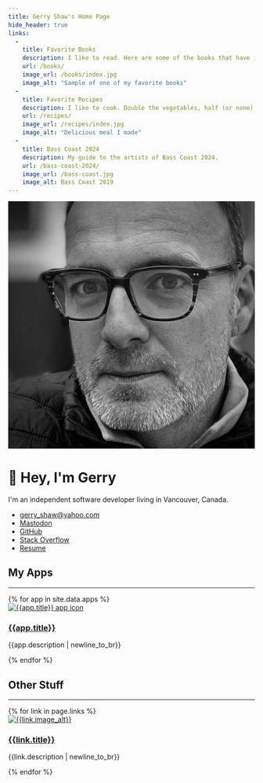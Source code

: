 ```yaml
---
title: Gerry Shaw's Home Page
hide_header: true
links:
  -
    title: Favorite Books
    description: I like to read. Here are some of the books that have influenced me.
    url: /books/
    image_url: /books/index.jpg
    image_alt: "Sample of one of my favorite books"
  -
    title: Favorite Recipes
    description: I like to cook. Double the vegetables, half (or none) of the meat.
    url: /recipes/
    image_url: /recipes/index.jpg
    image_alt: "Delicious meal I made"
  -
    title: Bass Coast 2024
    description: My guide to the artists of Bass Coast 2024.
    url: /bass-coast-2024/
    image_url: /bass-coast.jpg
    image_alt: Bass Coast 2019
---
```

![Gerry Shaw](/gerry.jpg#header-pic)

# 👋 Hey, I'm Gerry

I'm an independent software developer living in Vancouver, Canada.

- [gerry_shaw@yahoo.com](mailto:gerry_shaw@yahoo.com)
- <a rel="me" href="https://mas.to/@gshaw">Mastodon</a>
- [GitHub](https://github.com/gshaw)
- [Stack Overflow](https://stackoverflow.com/users/265940/gerry-shaw)
- [Resume](/resume)

## My Apps

---

<section>
  {% for app in site.data.apps %}
    <div class="card">
      <a href="{{app.link_url}}">
        <img
          class="card-pic"
          src="{{app.icon_url}}"
          alt="{{app.title}} app icon"
        >
      </a>
      <div class="card-details">
        <h3><a href="{{app.link_url}}">{{app.title}}</a></h3>
        <p>
          {{app.description | newline_to_br}}
        </p>
      </div>
    </div>
  {% endfor %}
</section>

## Other Stuff

---

<section>
  {% for link in page.links %}
    <div class="card">
      <a href="{{link.url}}">
        <img
          alt="{{link.image_alt}}"
          src="{{link.image_url}}"
          class="card-pic"
        >
      </a>
      <div class="card-details">
        <h3><a href="{{link.url}}">{{link.title}}</a></h3>
        <p>{{link.description | newline_to_br}}</p>
      </div>
    </div>
  {% endfor %}
</section>
